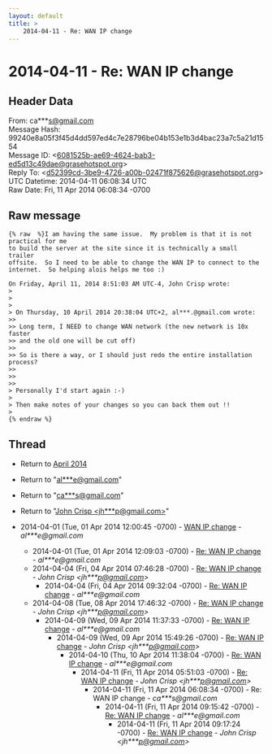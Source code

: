 ```yaml
---
layout: default
title: >
    2014-04-11 - Re: WAN IP change
---
```


# 2014-04-11 - Re: WAN IP change

## Header Data

From: ca***s@gmail.com<br>
Message Hash: 99240e8a05f3f45d4dd597ed4c7e28796be04b153e1b3d4bac23a7c5a21d1554<br>
Message ID: \<6081525b-ae69-4624-bab3-ed5d13c49dae@grasehotspot.org\><br>
Reply To: \<d52399cd-3be9-4726-a00b-02471f875626@grasehotspot.org\><br>
UTC Datetime: 2014-04-11 06:08:34 UTC<br>
Raw Date: Fri, 11 Apr 2014 06:08:34 -0700<br>

## Raw message

```
{% raw  %}I am having the same issue.  My problem is that it is not practical for me 
to build the server at the site since it is technically a small trailer 
offsite.  So I need to be able to change the WAN IP to connect to the 
internet.  So helping alois helps me too :) 

On Friday, April 11, 2014 8:51:03 AM UTC-4, John Crisp wrote:
>
>
>
> On Thursday, 10 April 2014 20:38:04 UTC+2, al***.@gmail.com wrote:
>>
>> Long term, I NEED to change WAN network (the new network is 10x faster 
>> and the old one will be cut off)
>>
>> So is there a way, or I should just redo the entire installation process?
>>
>>
>>
> Personally I'd start again :-)
>
> Then make notes of your changes so you can back them out !! 
>
{% endraw %}
```

## Thread

+ Return to [April 2014](/archive/2014/04)

+ Return to "[al***e<span>@</span>gmail.com](/authors/al___e_at_gmail_com)"
+ Return to "[ca***s<span>@</span>gmail.com](/authors/ca___s_at_gmail_com)"
+ Return to "[John Crisp <jh***p<span>@</span>gmail.com>](/authors/jh___p_at_gmail_com)"

+ 2014-04-01 (Tue, 01 Apr 2014 12:00:45 -0700) - [WAN IP change](/archive/2014/04/023786302c7d571e0fdfc4f8e3f65f3f29d1149a86da91209cbea0afd7a81078) - _al***e@gmail.com_
  + 2014-04-01 (Tue, 01 Apr 2014 12:09:03 -0700) - [Re: WAN IP change](/archive/2014/04/8ab03792925c5e2cbf7cc62bf6241f539ebf17b9fdeba35d832522cd5b0690a9) - _al***e@gmail.com_
  + 2014-04-04 (Fri, 04 Apr 2014 07:46:28 -0700) - [Re: WAN IP change](/archive/2014/04/d1b8dec6f32172a4070bab885f7767321ee82918ef9698dc4450c36b65439548) - _John Crisp \<jh***p@gmail.com\>_
    + 2014-04-04 (Fri, 04 Apr 2014 09:32:04 -0700) - [Re: WAN IP change](/archive/2014/04/bacd610e2cbc80a592ca59b856004d7ed69bd6227ac66fa3a5f5cd56163bd459) - _al***e@gmail.com_
  + 2014-04-08 (Tue, 08 Apr 2014 17:46:32 -0700) - [Re: WAN IP change](/archive/2014/04/dcc7494364075d3b7a967a9995043ffce7ef77ea894878e847bc1a3908951726) - _John Crisp \<jh***p@gmail.com\>_
    + 2014-04-09 (Wed, 09 Apr 2014 11:37:33 -0700) - [Re: WAN IP change](/archive/2014/04/8404a463109ee263117ec5326587b28bc08fba97a47855b2865284a5bc1a1309) - _al***e@gmail.com_
      + 2014-04-09 (Wed, 09 Apr 2014 15:49:26 -0700) - [Re: WAN IP change](/archive/2014/04/95260025f90c414afb2b785485dbf4123680d7b2bc8c4a664d36c63e4b4b05ce) - _John Crisp \<jh***p@gmail.com\>_
        + 2014-04-10 (Thu, 10 Apr 2014 11:38:04 -0700) - [Re: WAN IP change](/archive/2014/04/6d7df35901f8c0119031afceff5f27f7d832293085f6ebbcdef8c002f0448362) - _al***e@gmail.com_
          + 2014-04-11 (Fri, 11 Apr 2014 05:51:03 -0700) - [Re: WAN IP change](/archive/2014/04/a116884b2679ccaaed605d85222a702543221248fad2d7ece2863359741c4b14) - _John Crisp \<jh***p@gmail.com\>_
            + 2014-04-11 (Fri, 11 Apr 2014 06:08:34 -0700) - Re: WAN IP change - _ca***s@gmail.com_
              + 2014-04-11 (Fri, 11 Apr 2014 09:15:42 -0700) - [Re: WAN IP change](/archive/2014/04/ff289830e5c3b8c01355d403d6d7b87042138d8de340fa3fb7fc657eaedd47c0) - _al***e@gmail.com_
                + 2014-04-11 (Fri, 11 Apr 2014 09:17:24 -0700) - [Re: WAN IP change](/archive/2014/04/f463d6af0a3416323b6484843337e17ed7d6b9a9ebdbf0bf51b61ce7a38f2414) - _John Crisp \<jh***p@gmail.com\>_

